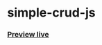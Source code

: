 # simple-crud-js
<h3><a href="https://essoufimohamed.github.io/simple-crud-js/">Preview live</a></h3>
